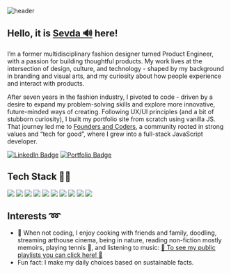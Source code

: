 ![header](https://capsule-render.vercel.app/api?type=waving&color=#F55883&height=300&section=header)


## Hello, it is [Sevda 🔊](https://namedrop.io/sevdashukrieva) here! 

I’m a former multidisciplinary fashion designer turned Product Engineer, with a passion for building thoughtful products. My work lives at the intersection of design, culture, and technology - shaped by my background in branding and visual arts, and my curiosity about how people experience and interact with products.

After seven years in the fashion industry, I pivoted to code - driven by a desire to expand my problem-solving skills and explore more innovative, future-minded ways of creating. Following UX/UI principles (and a bit of stubborn curiosity), I built my portfolio site from scratch using vanilla JS. That journey led me to [Founders and Coders](https://www.foundersandcoders.com/), a community rooted in strong values and “tech for good”, where I grew into a full-stack JavaScript developer.


[![LinkedIn Badge](https://img.shields.io/badge/LinkedIn-sshukrieva-informational?style=for-the-badge&logo=linkedin&logoColor=white&color=0D76A8)](https://www.linkedin.com/in/sshukrieva/) [![Portfolio Badge](https://img.shields.io/badge/Portfolio-sevdas-informational?style=for-the-badge&logoColor=f4f6ef&color=fa2806)](https://sevdas.github.io/portfolio/)



## Tech Stack 👩‍💻

![](https://img.shields.io/badge/HTML5-E34F26?style=for-the-badge&logo=html5&logoColor=white) 
![](https://img.shields.io/badge/CSS3-1572B6?style=for-the-badge&logo=css3&logoColor=white) 
![](https://img.shields.io/badge/JavaScript-F7DF1E?style=for-the-badge&logo=javascript&logoColor=black) 
![](https://img.shields.io/badge/React-20232A?style=for-the-badge&logo=react&logoColor=61DAFB) 
![](https://img.shields.io/badge/PostgreSQL-316192?style=for-the-badge&logo=postgresql&logoColor=white)
![](https://img.shields.io/badge/Elixir-4B275F?style=for-the-badge&logo=elixir&logoColor=white) 
![](https://img.shields.io/badge/Node.js-43853D?style=for-the-badge&logo=node.js&logoColor=white) 
![](https://img.shields.io/badge/Express.js-000000?style=for-the-badge&logo=express&logoColor=white)
![](https://img.shields.io/badge/next.js-000000?style=for-the-badge&logo=next-dot-js&logoColor=white)
![](https://img.shields.io/badge/Cypress-17202C?style=for-the-badge&logo=cypress&logoColor=white)



## Interests ➿

- 💁 When not coding, I enjoy cooking with friends and family, doodling, streaming arthouse cinema, being in nature, reading non-fiction mostly memoirs, playing tennis 🎾, and listening to music: [🎵 To see my public playlists you can click here! 🎵](https://open.spotify.com/user/ss_official)
- Fun fact: I make my daily choices based on sustainable facts. 

